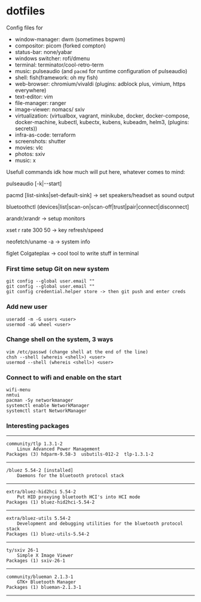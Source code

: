 # dotfiles

Config files for
* window-manager: dwm (sometimes bspwm)
* compositor: picom (forked compton)
* status-bar: none/yabar
* windows switcher: rofi/dmenu
* terminal: terminator/cool-retro-term
* music: pulseaudio (and `pacmd` for runtime configuration of pulseaudio)
* shell: fish(framework: oh my fish)
* web-browser: chromium/vivaldi (plugins: 
                                 adblock plus, 
                                 vimium, 
                                 https everywhere)
* text-editor: vim
* file-manager: ranger
* image-viewer: nomacs/ sxiv
* virtualization: (virtualbox, 
                   vagrant, 
                   minikube, 
                   docker, 
                   docker-compose, 
                   docker-machine, 
                   kubectl, 
                   kubectx, 
                   kubens, 
                   kubeadm, 
                   helm3, (plugins: secrets))
* infra-as-code: terraform
* screenshots: shutter
* movies: vlc
* photos: sxiv
* music: x



Usefull commands idk how much will put here, whatever comes to mind:


pulseaudio [-k|--start]


pacmd [list-sinks|set-default-sink] -> set speakers/headset as sound output


bluetoothctl (devices|list|scan-on|scan-off|trust|pair|connect|disconnect] 


arandr/xrandr -> setup monitors


xset r rate 300 50 -> key refresh/speed


neofetch/uname -a -> system info


figlet Colgateplax -> cool tool to write stuff in terminal


### First time setup Git on new system

```
git config --global user.email ""
git config --global user.email ""
git config credential.helper store -> then git push and enter creds
```

### Add new user

```
useradd -m -G users <user>
usermod -aG wheel <user>
```

### Change shell on the system, 3 ways

```
vim /etc/passwd (change shell at the end of the line)
chsh --shell (whereis <shell>) <user>
usermod --shell (whereis <shell>) <user>
```

### Connect to wifi and enable on the start

```
wifi-menu
nmtui
pacman -Sy networkmanager
systemctl enable NetworkManager
systemctl start NetworkManager
```


### Interesting packages
---

```
community/tlp 1.3.1-2
    Linux Advanced Power Management
Packages (3) hdparm-9.58-3  usbutils-012-2  tlp-1.3.1-2
```

---

```
/bluez 5.54-2 [installed]
    Daemons for the bluetooth protocol stack
```

---

```
extra/bluez-hid2hci 5.54-2
    Put HID proxying bluetooth HCI's into HCI mode
Packages (1) bluez-hid2hci-5.54-2
```

---

```
extra/bluez-utils 5.54-2
    Development and debugging utilities for the bluetooth protocol stack
Packages (1) bluez-utils-5.54-2
```

---

```
ty/sxiv 26-1
    Simple X Image Viewer
Packages (1) sxiv-26-1
```

---

```
community/blueman 2.1.3-1
    GTK+ Bluetooth Manager
Packages (1) blueman-2.1.3-1
```

---
